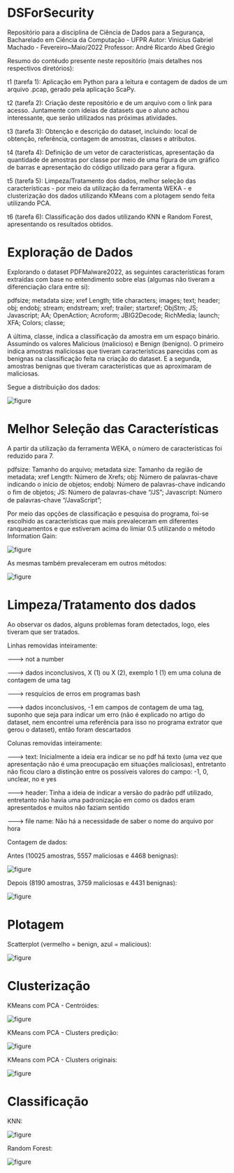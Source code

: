 # DSForSecurity
Repositório para a disciplina de Ciência de Dados para a Segurança,
Bacharelado em Ciência da Computação - UFPR
Autor: Vinicius Gabriel Machado - Fevereiro~Maio/2022
Professor: André Ricardo Abed Grégio

Resumo do contéudo presente neste repositório (mais detalhes nos respectivos diretórios):

t1 (tarefa 1): Aplicação em Python para a leitura e contagem de dados de um arquivo .pcap, gerado pela aplicação ScaPy.

t2 (tarefa 2): Criação deste repositório e de um arquivo com o link para acesso. Juntamente com ideias de datasets que o aluno achou interessante, que serão utilizados nas próximas atividades.

t3 (tarefa 3): Obtenção e descrição do dataset, incluindo: local de obtenção, referência, contagem de amostras, classes e atributos.

t4 (tarefa 4): Definição de um vetor de características, apresentação da quantidade de amostras por classe por meio de uma figura de um gráfico de barras e apresentação do código utilizado para gerar a figura.

t5 (tarefa 5): Limpeza/Tratamento dos dados, melhor seleção das características - por meio da utilização da ferramenta WEKA - e clusterização dos dados utilizando KMeans com a plotagem sendo feita utilizando PCA.

t6 (tarefa 6): Classificação dos dados utilizando KNN e Random Forest, apresentando os resultados obtidos.

# Exploração de Dados

Explorando o dataset PDFMalware2022, as seguintes características foram extraídas com base no entendimento sobre elas (algumas não tiveram a diferenciação clara entre si):

pdfsize;
metadata size;
xref Length;
title characters;
images;
text;
header;
obj;
endobj;
stream;
endstream;
xref;
trailer;
startxref;
ObjStm;
JS;
Javascript;
AA;
OpenAction;
Acroform;
JBIG2Decode;
RichMedia;
launch;
XFA;
Colors;
classe;

A última, classe, indica a classificação da amostra em um espaço binário.
Assumindo os valores Malicious (malicioso) e Benign (benigno). O primeiro indica amostras maliciosas que tiveram características parecidas com as benignas na classificação feita na criação do dataset. E a segunda, amostras benignas que tiveram características que as aproximaram de maliciosas.

Segue a distribuição dos dados:

![figure](https://github.com/viniciusgm000/DSForSecurity/blob/main/t4/figure.png)

# Melhor Seleção das Características

A partir da utilização da ferramenta WEKA, o número de características foi reduzido para 7. 

pdfsize: Tamanho do arquivo;
metadata size: Tamanho da região de metadata;
xref Length: Número de Xrefs;
obj: Número de palavras-chave indicando o início de objetos;
endobj: Número de palavras-chave indicando o ﬁm de objetos;
JS: Número de palavras-chave “/JS”;
Javascript: Número de palavras-chave “/JavaScript”;

Por meio das opções de classificação e pesquisa do programa, foi-se escolhido as características que mais prevaleceram em diferentes ranqueamentos e que estiveram acima do limiar 0.5 utilizando o método Information Gain:

![figure](https://github.com/viniciusgm000/DSForSecurity/blob/main/t5/weka_selection1.png)

As mesmas também prevaleceram em outros métodos:

![figure](https://github.com/viniciusgm000/DSForSecurity/blob/main/t5/weka_selection2.png)

# Limpeza/Tratamento dos dados

Ao observar os dados, alguns problemas foram detectados, logo, eles tiveram que ser tratados.

Linhas removidas inteiramente:

---> not a number

---> dados inconclusivos, X (1) ou X (2), exemplo 1 (1) em uma coluna de contagem de uma tag

---> resquícios de erros em programas bash

---> dados inconclusivos, -1 em campos de contagem de uma tag, suponho que seja para indicar um erro (não é explicado no artigo do dataset, nem encontrei uma referência para isso no programa extrator que gerou o dataset), então foram descartados

Colunas removidas inteiramente:

---> text: Inicialmente a ideia era indicar se no pdf há texto (uma vez que apresentação não é uma preocupação em situações maliciosas), entretanto não ficou claro a distinção entre os possíveis valores do campo: -1, 0, unclear, no e yes

---> header: Tinha a ideia de indicar a versão do padrão pdf utilizado, entretanto não havia uma padronização em como os dados eram apresentados e muitos não faziam sentido

---> file name: Não há a necessidade de saber o nome do arquivo por hora

Contagem de dados:

Antes (10025 amostras, 5557 maliciosas e 4468 benignas):

![figure](https://github.com/viniciusgm000/DSForSecurity/blob/main/t5/figure_before.png)

Depois (8190 amostras, 3759 maliciosas e 4431 benignas):

![figure](https://github.com/viniciusgm000/DSForSecurity/blob/main/t5/figure_after.png)

# Plotagem

Scatterplot (vermelho = benign, azul = malicious):

![figure](https://github.com/viniciusgm000/DSForSecurity/blob/main/t5/scatterplot.png)

# Clusterização

KMeans com PCA - Centróides:

![figure](https://github.com/viniciusgm000/DSForSecurity/blob/main/t5/centroids_clustering_pca.png)

KMeans com PCA - Clusters predição:

![figure](https://github.com/viniciusgm000/DSForSecurity/blob/main/t5/clustering_pca_fl.png)

KMeans com PCA - Clusters originais:

![figure](https://github.com/viniciusgm000/DSForSecurity/blob/main/t5/clustering_pca_ol.png)

# Classificação

KNN:

![figure](https://github.com/viniciusgm000/DSForSecurity/blob/main/t6/knn_results.png)

Random Forest:

![figure](https://github.com/viniciusgm000/DSForSecurity/blob/main/t6/random_forest_results.png)

